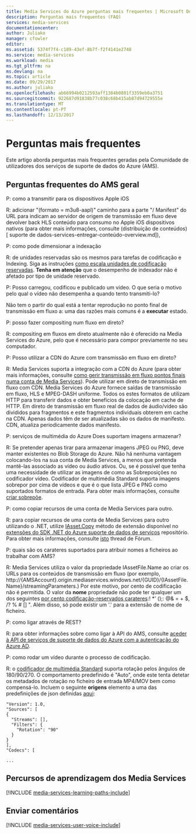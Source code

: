 ```yaml
---
title: Media Services do Azure perguntas mais frequentes | Microsoft Docs
description: Perguntas mais frequentes (FAQ)
services: media-services
documentationcenter: 
author: Juliako
manager: cfowler
editor: 
ms.assetid: 5374f7f4-c189-43ef-8b7f-f2f4141e2748
ms.service: media-services
ms.workload: media
ms.tgt_pltfrm: na
ms.devlang: na
ms.topic: article
ms.date: 09/29/2017
ms.author: juliako
ms.openlocfilehash: ab66994b0212593aff1384b0801f3359eb0a3751
ms.sourcegitcommit: 922687d91838b77c038c68b415ab87d94729555e
ms.translationtype: MT
ms.contentlocale: pt-PT
ms.lasthandoff: 12/13/2017
---
```

# <a name="frequently-asked-questions"></a>Perguntas mais frequentes

Este artigo aborda perguntas mais frequentes geradas pela Comunidade de utilizadores dos serviços de suporte de dados do Azure (AMS).

## <a name="general-ams-faqs"></a>Perguntas frequentes do AMS geral

P: como a transmitir para os dispositivos Apple iOS

R: adicionar "(formato = m3u8-aapl)" caminho para a parte "/ Manifest" do URL para indicam ao servidor de origem de transmissão em fluxo deve devolver back HLS conteúdo para consumo no Apple iOS dispositivos nativos (para obter mais informações, consulte (distribuição de conteúdos) [ suporte de dados-services-entregar-conteúdo-overview.md]),

P: como pode dimensionar a indexação

R: de unidades reservadas são os mesmos para tarefas de codificação e Indexing. Siga as instruções [como escala unidades de codificação reservadas](media-services-scale-media-processing-overview.md). **Tenha em atenção** que o desempenho de indexador não é afetado por tipo de unidade reservado.

P: Posso carregou, codificou e publicado um vídeo. O que seria o motivo pelo qual o vídeo não desempenha a quando tento transmiti-lo?

Não tem o partir do qual está a tentar reprodução no ponto final de transmissão em fluxo a: uma das razões mais comuns é a **executar** estado.  

P: posso fazer compositing num fluxo em direto?

R: compositing em fluxos em direto atualmente não é oferecido na Media Services do Azure, pelo que é necessário para compor previamente no seu computador.

P: Posso utilizar a CDN do Azure com transmissão em fluxo em direto?

R: Media Services suporta a integração com a CDN do Azure (para obter mais informações, consulte [como gerir transmissão em fluxo pontos finais numa conta de Media Services](media-services-portal-manage-streaming-endpoints.md)).  Pode utilizar em direto de transmissão em fluxo com CDN. Media Services do Azure fornece saídas de transmissão em fluxo, HLS e MPEG-DASH uniforme. Todos os estes formatos de utilizam HTTP para transferir dados e obter benefícios da colocação em cache de HTTP. Em direto de transmissão em fluxo real de dados de áudio/vídeo são divididos para fragmentos e este fragmentos individuais obterem em cache na CDN. Apenas dados têm de ser atualizadas são os dados de manifesto. CDN, atualiza periodicamente dados manifesto.

P: serviços de multimédia do Azure Does suportam imagens armazenar?

R: Se pretender apenas tirar para armazenar imagens JPEG ou PNG, deve manter existentes no Blob Storage do Azure. Não há nenhuma vantagem colocando-los na sua conta de Media Services, a menos que pretenda mantê-las associado as vídeo ou áudio ativos. Ou, se é possível que tenha uma necessidade de utilizar as imagens de como as Sobreposições no codificador vídeo. Codificador de multimédia Standard suporta imagens sobrepor por cima de vídeos e que é o que lista JPEG e PNG como suportados formatos de entrada. Para obter mais informações, consulte [criar sobrepõe](media-services-advanced-encoding-with-mes.md#overlay).

P: como copiar recursos de uma conta de Media Services para outro.

R: para copiar recursos de uma conta de Media Services para outro utilizando o .NET, utilize [IAsset.Copy](https://github.com/Azure/azure-sdk-for-media-services-extensions/blob/dev/MediaServices.Client.Extensions/IAssetExtensions.cs#L354) método de extensão disponível no [extensões do SDK .NET do Azure suporte de dados de serviços](https://github.com/Azure/azure-sdk-for-media-services-extensions/) repositório. Para obter mais informações, consulte [isto](https://social.msdn.microsoft.com/Forums/azure/28912d5d-6733-41c1-b27d-5d5dff2695ca/migrate-media-services-across-subscription?forum=MediaServices) thread de Fórum.

P: quais são os carateres suportados para atribuir nomes a ficheiros ao trabalhar com AMS?

R: Media Services utiliza o valor da propriedade IAssetFile.Name ao criar os URLs para os conteúdos de transmissão em fluxo (por exemplo, http://{AMSAccount}.origin.mediaservices.windows.net/{GUID}/{IAssetFile.Name}/streamingParameters.) Por este motivo, por cento de codificação não é permitida. O valor da **nome** propriedade não pode ter qualquer um dos seguintes [por cento codificação-reservados carateres](http://en.wikipedia.org/wiki/Percent-encoding#Percent-encoding_reserved_characters):! *' ();: @& = + $, /? % # [] ". Além disso, só pode existir um '.' para a extensão de nome de ficheiro.

P: como ligar através de REST?

R: para obter informações sobre como ligar à API do AMS, consulte [aceder à API de serviços de suporte de dados do Azure com a autenticação do Azure AD](media-services-use-aad-auth-to-access-ams-api.md). 

P: como rodar um vídeo durante o processo de codificação.

R: o [codificador de multimédia Standard](media-services-dotnet-encode-with-media-encoder-standard.md) suporta rotação pelos ângulos de 180/90/270. O comportamento predefinido é "Auto", onde este tenta detetar os metadados de rotação no ficheiro de entrada MP4/MOV bem como compensá-lo. Incluem o seguinte **origens** elemento a uma das predefinições de json definidas [aqui](media-services-mes-presets-overview.md):

    "Version": 1.0,
    "Sources": [
    {
      "Streams": [],
      "Filters": {
        "Rotation": "90"
      }
    }
    ],
    "Codecs": [

    ...


## <a name="media-services-learning-paths"></a>Percursos de aprendizagem dos Media Services
[!INCLUDE [media-services-learning-paths-include](../../includes/media-services-learning-paths-include.md)]

## <a name="provide-feedback"></a>Enviar comentários
[!INCLUDE [media-services-user-voice-include](../../includes/media-services-user-voice-include.md)]
